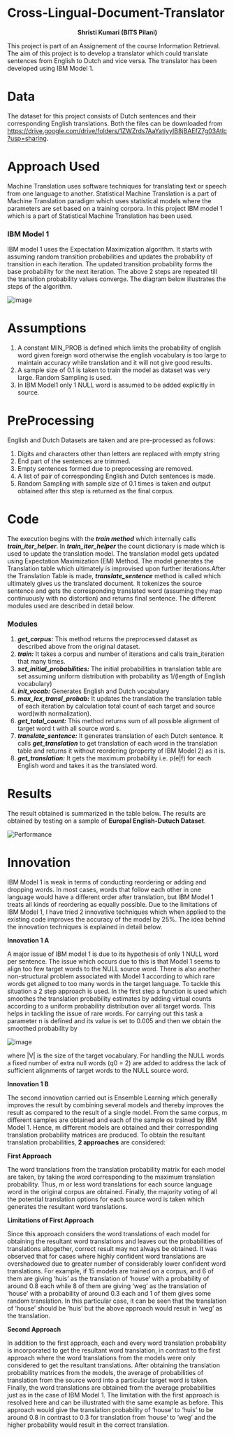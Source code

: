 # Cross-Lingual-Document-Translator
<p align="center"> <b>Shristi Kumari (BITS Pilani) </b> </p>

This project is part of an Assignement of the course Information Retrieval. The aim of this project is to develop a translator which could translate sentences from English to Dutch and vice versa. The translator has been developed using IBM  Model 1.

# Data
The dataset for this project consists of Dutch sentences and their corresponding English translations. Both the files can be downloaded from https://drive.google.com/drive/folders/1ZWZrds7AaYatiyyIB8jBAEfZ7g03Atlc?usp=sharing.

# Approach Used
Machine Translation uses software techniques for translating text or speech from one language to another. Statistical Machine Translation is a part of Machine Translation paradigm which uses statistical models where the parameters are set based on a training corpora. In this project IBM model 1 which is a part of Statistical Machine Translation has been used.

### **IBM Model 1**
IBM model 1 uses the Expectation Maximization algorithm. It starts with assuming random transition probabilities and updates the probability of transition in each iteration. The updated transition probability forms the base probability for the next iteration. The above 2 steps are repeated till the transition probability values converge. The diagram below illustrates the steps of the algorithm.

![image](https://user-images.githubusercontent.com/27685757/68961093-85b88380-07f7-11ea-83a8-ed1c764b1a41.png)

# Assumptions
1. A constant MIN_PROB is defined which limits the probability of english word given foreign word otherwise the english vocabulary is too large to maintain accuracy while translation and it will not give good results. 
2. A sample size of 0.1 is taken to train the model as dataset was very large. Random Sampling is used.
3. In IBM Model1 only 1 NULL word is assumed to be added explicitly in source.

# PreProcessing
English and Dutch Datasets are taken and are pre-processed as follows:
1. Digits and characters other than letters are replaced with empty string 
2. End part of the sentences are trimmed.
3. Empty sentences formed due to preprocessing are removed.
4. A list of pair of corresponding English and Dutch sentences is made.
5. Random Sampling with sample size of 0.1 times is taken and output obtained after this step is returned as the final corpus.
   
 # Code
The execution begins with the ***train method*** which internally calls ***train_iter_helper***. In ***train_iter_helper*** the count dictionary is made which is used to update the translation model. The translation model gets updated using Expectation Maximization (EM) Method. The model generates the Translation table which ultimately is improvised upon further iterations.After the Translation Table is made, ***translate_sentence*** method is called which ultimately gives us the translated document. It tokenizes the source sentence and gets the corresponding translated word (assuming they map continuously with no distortion) and returns final sentence. The different modules used are described in detail below.
 
### **Modules**
1.	***get_corpus:***  This method returns the preprocessed dataset as described above from the original dataset.
2.	***train:*** It takes a corpus and number of iterations and calls train_iteration that many times.
3. ***set_initial_probabilities:*** The initial probabilities in translation table are set assuming uniform distribution with probability as 1/(length of English vocabulary)
4. ***init_vocab:*** Generates English and Dutch vocabulary
5. ***max_lex_transl_probab:*** It updates the translation the translation table of each iteration by calculation total count of each target and source word(with normalization).
6. ***get_total_count:*** This method returns sum of all possible alignment of target word t with all source word s.
7. ***translate_sentence:*** It generates translation of each Dutch sentence. It calls ***get_translation*** to get translation of each word in the translation table and returns it without reordering (property of IBM Model 2) as it is.
8. ***get_translation:*** It gets the maximum probability i.e. p(e|f) for each English word and takes it as the translated word.
 
# Results
The result obtained is summarized in the table below. The results are obtained by testing on a sample of **Europal English-Dutuch Dataset**.

![Performance](https://user-images.githubusercontent.com/27685757/68962399-7f77d680-07fa-11ea-8e35-bfda24614f8a.png)

# Innovation
IBM Model 1 is weak in terms of conducting reordering or adding and dropping words. In most cases, words that follow each other in one language would have a different order after translation, but IBM Model 1 treats all kinds of reordering as equally possible. Due to the limitations of IBM Model 1, I have tried 2 innovative techniques which when applied to the existing code improves the accuracy of the model by 25%. The idea behind the innovation techniques is explained in detail below.

**Innovation 1 A**

A major issue of IBM model 1 is due to its hypothesis of only 1 NULL word per sentence. The issue which occurs due to this is that Model 1 seems to align too few target words to the NULL source word. There is also another non-structural problem associated with Model 1 according to which rare words get aligned to too many words in the target language. To tackle this situation a 2 step approach is used. In the first step a function is used which smoothes the translation probability estimates by adding virtual counts according to a uniform probability distribution over all target words. This helps in tackling the issue of rare words. For carrying out this task a parameter n is defined and its value is set to 0.005 and then we obtain the smoothed
probability by  

![image](https://user-images.githubusercontent.com/27685757/68961464-771e9c00-07f8-11ea-8481-c6308d535277.png)

where |V| is the size of the target vocabulary. For handling the NULL words a fixed number of extra null words (q0 = 2) are added to address the lack of sufficient alignments of target words to the NULL source word.

**Innovation 1 B**

The second innovation carried out is Ensemble Learning which generally improves the result by combining several models and thereby improves the result as compared to the result of a single model. From the same corpus, m different samples are obtained and each of the sample os trained by IBM Model 1. Hence, m different models are obtained and their corresponding
translation probability matrices are produced.
To obtain the resultant translation probabilities, **2 approaches** are considered:

**First Approach**

The word translations from the translation probability matrix for each model are taken, by taking the word corresponding to the maximum translation probability. Thus, m or less word translations for each source language word in the original corpus are obtained. Finally, the majority voting of all the potential translation options for each source word is taken which generates the resultant word translations.

**Limitations of First Approach**

Since this approach considers the word translations of each model for obtaining the resultant word translations and leaves out the probabilities of translations altogether, correct result may not always be obtained. It was observed that for cases where highly confident word translations are overshadowed due to greater number of considerably lower confident word translations. For example, if 15 models are trained on a corpus, and 6 of them are giving ‘huis’ as the translation of ‘house’ with a probability of around 0.8 each while 8 of them are giving ‘weg’ as the translation of ‘house’ with a probability of around 0.3 each and 1 of them gives some random translation. In this particular case, it can be seen that the translation of ‘house’ should be ‘huis’ but the above approach would result in ‘weg’ as the translation.

**Second Approach**

In addition to the first approach, each and every word translation probability is incorporated to get the resultant word translation, in contrast to the first approach where the word translations from the models were only considered to get the resultant translations.
After obtaining the translation probability matrices from the models, the average of probabilities of translation from the source word into a particular target word is taken. Finally, the word translations are obtained from the average probabilities just as in the case of IBM Model 1. The limitation with the first approach is resolved here and can be illustrated with the same example as before. This approach would give the translation probability of ‘house’ to ‘huis’ to be around 0.8 in contrast to 0.3 for translation from ‘house’ to ‘weg’ and the higher probability would result in the correct translation.
